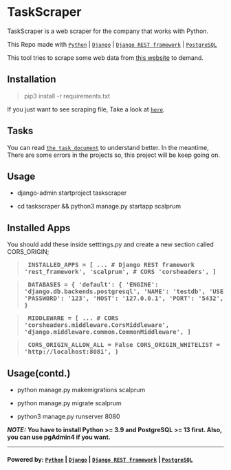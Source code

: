 # TaskScraper
TaskScraper is a web scraper for the company that works with Python.

This Repo made with [`Python`](https://www.python.org/) | [`Django`](https://www.djangoproject.com/) | [`Django REST framework`](https://www.django-rest-framework.org/) | [`PostgreSQL`](https://www.postgresql.org/)

This tool tries to scrape some web data from [this website](https://www.koton.com/tr/kadin-suni-kurk-detayli-kaban/p/1KAK06624EW999?productPosition=0&listName=Kad%C4%B1n%20Kaban%20Modelleri#tab-1) to demand.


## Installation

> pip3 install -r requirements.txt

If you just want to see scraping file, Take a look at [`here`](taskscraper/scalprum/scalprum.py).

## Tasks
You can read [`the task document`](/docs/) to understand better. 
In the meantime, There are some errors in the projects so, this project will be keep going on. 

## Usage

- django-admin startproject taskscraper

- cd taskscraper && python3 manage.py startapp scalprum


## Installed Apps

You should add these inside setttings.py and create a new section called CORS_ORIGIN;

> **<pre>
INSTALLED_APPS = [
    ...
    # Django REST framework 
    'rest_framework',
    'scalprum',
    # CORS
    'corsheaders',
]</pre>**

> **<pre>
DATABASES = {
    'default': {
        'ENGINE': 'django.db.backends.postgresql',
        'NAME': 'testdb',
        'USER': 'postgres',
        'PASSWORD': '123',
        'HOST': '127.0.0.1',
        'PORT': '5432',
    }
}</pre>**

> **<pre>
MIDDLEWARE = [
    ...
    # CORS
    'corsheaders.middleware.CorsMiddleware',
    'django.middleware.common.CommonMiddleware',
]</pre>**

> **<pre>
CORS_ORIGIN_ALLOW_ALL = False
CORS_ORIGIN_WHITELIST = (
    'http://localhost:8081',
)</pre>**

## Usage(contd.)

- python manage.py makemigrations scalprum

- python manage.py migrate scalprum

- python3 manage.py runserver 8080

<strong><em>NOTE:</strong></em> <strong>You have to install Python >= 3.9 and PostgreSQL >= 13 first.
      Also, you can use pgAdmin4 if you want.</strong>

---
#### Powered by: [`Python`](https://www.python.org/) | [`Django`](https://www.djangoproject.com/) | [`Django REST framework`](https://www.django-rest-framework.org/) | [`PostgreSQL`](https://www.postgresql.org/)
